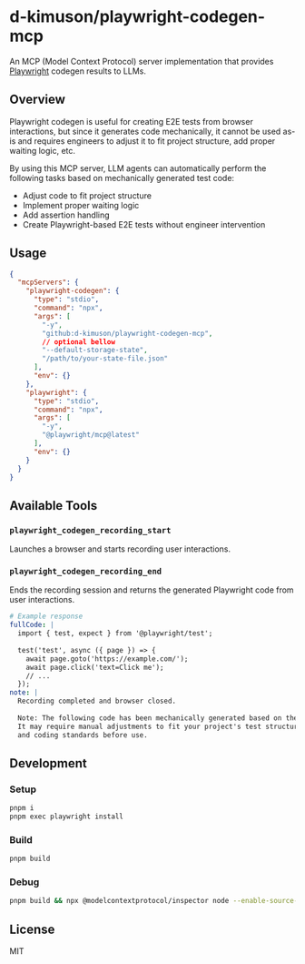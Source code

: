 # d-kimuson/playwright-codegen-mcp

An MCP (Model Context Protocol) server implementation that provides [Playwright](https://github.com/microsoft/playwright) codegen results to LLMs.

## Overview

Playwright codegen is useful for creating E2E tests from browser interactions, but since it generates code mechanically, it cannot be used as-is and requires engineers to adjust it to fit project structure, add proper waiting logic, etc.

By using this MCP server, LLM agents can automatically perform the following tasks based on mechanically generated test code:

- Adjust code to fit project structure
- Implement proper waiting logic
- Add assertion handling
- Create Playwright-based E2E tests without engineer intervention

## Usage

```json
{
  "mcpServers": {
    "playwright-codegen": {
      "type": "stdio",
      "command": "npx",
      "args": [
        "-y",
        "github:d-kimuson/playwright-codegen-mcp",
        // optional bellow
        "--default-storage-state",
        "/path/to/your-state-file.json"
      ],
      "env": {}
    },
    "playwright": {
      "type": "stdio",
      "command": "npx",
      "args": [
        "-y",
        "@playwright/mcp@latest"
      ],
      "env": {}
    }
  }
}
```

## Available Tools

### `playwright_codegen_recording_start`

Launches a browser and starts recording user interactions.

### `playwright_codegen_recording_end`

Ends the recording session and returns the generated Playwright code from user interactions.

```yaml
# Example response
fullCode: |
  import { test, expect } from '@playwright/test';
  
  test('test', async ({ page }) => {
    await page.goto('https://example.com/');
    await page.click('text=Click me');
    // ...
  });
note: |
  Recording completed and browser closed.
  
  Note: The following code has been mechanically generated based on the user's interactions.
  It may require manual adjustments to fit your project's test structure, naming conventions,
  and coding standards before use.
```

## Development

### Setup

```bash
pnpm i
pnpm exec playwright install
```

### Build

```bash
pnpm build
```

### Debug

```bash
pnpm build && npx @modelcontextprotocol/inspector node --enable-source-maps ./dist/index.js
```

## License

MIT
